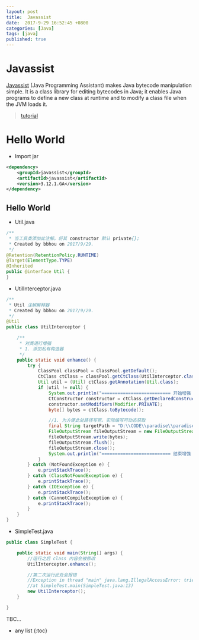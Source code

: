 ```yaml
---
layout: post
title:  Javassist
date:  2017-9-29 16:52:45 +0800
categories: [Java]
tags: [java]
published: true
---
```


# Javassist

[Javassist](http://jboss-javassist.github.io/javassist/) (Java Programming Assistant) makes Java bytecode manipulation simple. 
It is a class library for editing bytecodes in Java; it enables Java programs to define a new class at runtime and to 
modify a class file when the JVM loads it. 

> [tutorial](http://jboss-javassist.github.io/javassist/tutorial/tutorial.html) 


# Hello World

- Import jar

```xml
<dependency>
    <groupId>javassist</groupId>
    <artifactId>javassist</artifactId>
    <version>3.12.1.GA</version>
</dependency>
```

## Hello World

- Util.java

```java
/**
 * 当工具类添加此注解。将其 constructor 默认 private{};
 * Created by bbhou on 2017/9/29.
 */
@Retention(RetentionPolicy.RUNTIME)
@Target(ElementType.TYPE)
@Inherited
public @interface Util {
}
```

- UtilInterceptor.java


```java
/**
 * Util 注解解释器
 * Created by bbhou on 2017/9/29.
 */
@Util
public class UtilInterceptor {

    /**
     * 对类进行增强
     * 1. 添加私有构造器
     */
    public static void enhance() {
        try {
            ClassPool classPool = ClassPool.getDefault();
            CtClass ctClass = classPool.getCtClass(UtilInterceptor.class.getName());
            Util util = (Util) ctClass.getAnnotation(Util.class);
            if (util != null) {
                System.out.println("========================== 开始增强 ==========================");
                CtConstructor constructor = ctClass.getDeclaredConstructor(null);
                constructor.setModifiers(Modifier.PRIVATE);
                byte[] bytes = ctClass.toBytecode();

                //1. 为方便此处路径写死，实际编写可动态获取
                final String targetPath = "D:\\CODE\\paradise\\paradise-core\\target\\classes\\com\\ryo\\paradise\\core\\interceptor\\UtilInterceptor.class";
                FileOutputStream fileOutputStream = new FileOutputStream(new File(targetPath));
                fileOutputStream.write(bytes);
                fileOutputStream.flush();
                fileOutputStream.close();
                System.out.println("========================== 结束增强 ==========================");
            }
        } catch (NotFoundException e) {
            e.printStackTrace();
        } catch (ClassNotFoundException e) {
            e.printStackTrace();
        } catch (IOException e) {
            e.printStackTrace();
        } catch (CannotCompileException e) {
            e.printStackTrace();
        }
    }
}
```

- SimpleTest.java

```java
public class SimpleTest {

    public static void main(String[] args) {
        //运行之后 class 内容会被修改
        UtilInterceptor.enhance();

        //第二次运行此处会报错
        //Exception in thread "main" java.lang.IllegalAccessError: tried to access method com.ryo.paradise.core.interceptor.UtilInterceptor.<init>()V from class SimpleTest
        //at SimpleTest.main(SimpleTest.java:13)
        new UtilInterceptor();
    }

}
```


TBC...

* any list
{:toc}












 

